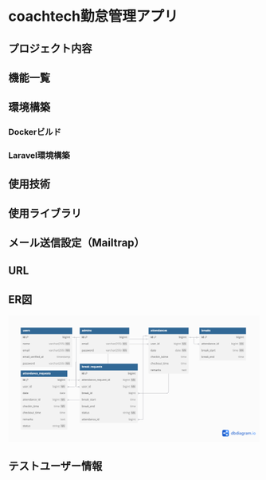 # coachtech勤怠管理アプリ

## プロジェクト内容

## 機能一覧

## 環境構築
### Dockerビルド

### Laravel環境構築

## 使用技術

## 使用ライブラリ

## メール送信設定（Mailtrap）

## URL

## ER図　　
![ER図](public/images/attendance.png)

## テストユーザー情報